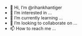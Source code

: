 - 👋 Hi, I’m @rihankhantiger
- 👀 I’m interested in ...
- 🌱 I’m currently learning ...
- 💞️ I’m looking to collaborate on ...
- 📫 How to reach me ...

<!---
rihankhantiger/rihankhantiger is a ✨ special ✨ repository because its `README.md` (this file) appears on your GitHub profile.
You can click the Preview link to take a look at your changes.
--->
